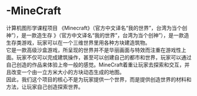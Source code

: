 # -MineCraft
计算机图形学课程项目
《Minecraft》（官方中文译名“我的世界”，台湾为当个创神”），是一款造生存 》（官方中文译名“我的世界”，台湾为当个创神”），是一款造生存类游戏，玩家可以在一个三维世界里用各种方块建造筑物。   
它是一款高级沙盒游戏，所呈现的世界并不是华丽画面与特效而注重在游戏性上面。玩家不仅可以完成建筑操作，甚至可以创建自己的都市和世界，玩家可以通过自己创造的作品来体验上帝一般的感觉。MineCraft着重让玩家去探索和交互，并且改变一个由一立方米大小的方块动态生成的地图。  
因此，我们这个项目的核心不是为玩家提供一个世界，而是提供创造世界的材料和方法，让玩家自己创造探索世界。  
